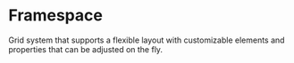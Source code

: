 # Framespace

Grid system that supports a flexible layout with customizable elements and properties that can be adjusted on the fly.
